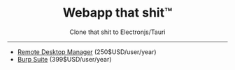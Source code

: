 <h1 align="center">Webapp that shit™</h1>
<p align="center">Clone that shit to Electronjs/Tauri</p>

<hr/>

- [Remote Desktop Manager](https://remotedesktopmanager.com/) (250$USD/user/year)
- [Burp Suite](https://portswigger.net/burp) (399$USD/user/year)

